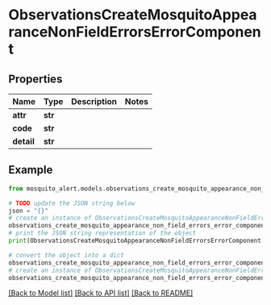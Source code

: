 # ObservationsCreateMosquitoAppearanceNonFieldErrorsErrorComponent


## Properties

Name | Type | Description | Notes
------------ | ------------- | ------------- | -------------
**attr** | **str** |  | 
**code** | **str** |  | 
**detail** | **str** |  | 

## Example

```python
from mosquito_alert.models.observations_create_mosquito_appearance_non_field_errors_error_component import ObservationsCreateMosquitoAppearanceNonFieldErrorsErrorComponent

# TODO update the JSON string below
json = "{}"
# create an instance of ObservationsCreateMosquitoAppearanceNonFieldErrorsErrorComponent from a JSON string
observations_create_mosquito_appearance_non_field_errors_error_component_instance = ObservationsCreateMosquitoAppearanceNonFieldErrorsErrorComponent.from_json(json)
# print the JSON string representation of the object
print(ObservationsCreateMosquitoAppearanceNonFieldErrorsErrorComponent.to_json())

# convert the object into a dict
observations_create_mosquito_appearance_non_field_errors_error_component_dict = observations_create_mosquito_appearance_non_field_errors_error_component_instance.to_dict()
# create an instance of ObservationsCreateMosquitoAppearanceNonFieldErrorsErrorComponent from a dict
observations_create_mosquito_appearance_non_field_errors_error_component_from_dict = ObservationsCreateMosquitoAppearanceNonFieldErrorsErrorComponent.from_dict(observations_create_mosquito_appearance_non_field_errors_error_component_dict)
```
[[Back to Model list]](../README.md#documentation-for-models) [[Back to API list]](../README.md#documentation-for-api-endpoints) [[Back to README]](../README.md)


